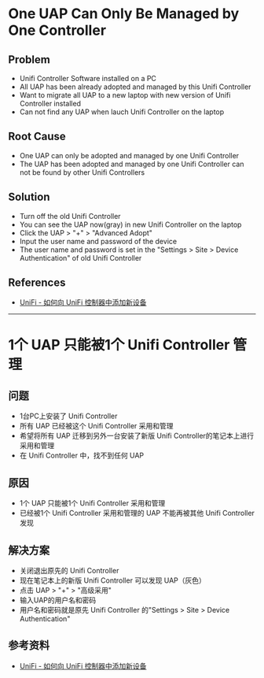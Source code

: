 # One UAP Can Only Be Managed by One Controller

## Problem
* Unifi Controller Software installed on a PC
* All UAP has been already adopted and managed by this Unifi Controller
* Want to migrate all UAP to a new laptop with new version of Unifi Controller installed
* Can not find any UAP when lauch Unifi Controller on the laptop

## Root Cause
* One UAP can only be adopted and managed by one Unifi Controller
* The UAP has been adopted and managed by one Unifi Controller can not be found by other Unifi Controllers

## Solution
* Turn off the old Unifi Controller
* You can see the UAP now(gray) in new Unifi Controller on the laptop
* Click the UAP > "+" >  "Advanced Adopt"
* Input the user name and password of the device
* The user name and password is set in the "Settings > Site > Device Authentication" of old Unifi Controller

## References
* [UniFi - 如何向 UniFi 控制器中添加新设备](https://help.ui.com.cn/articles/360000227321/)

------------------

# 1个 UAP 只能被1个 Unifi Controller 管理

## 问题
* 1台PC上安装了 Unifi Controller
* 所有 UAP 已经被这个 Unifi Controller 采用和管理
* 希望将所有 UAP 迁移到另外一台安装了新版 Unifi Controller的笔记本上进行采用和管理
* 在 Unifi Controller 中，找不到任何 UAP

## 原因
* 1个 UAP 只能被1个 Unifi Controller 采用和管理
* 已经被1个 Unifi Controller 采用和管理的 UAP 不能再被其他 Unifi Controller 发现

## 解决方案
* 关闭退出原先的 Unifi Controller
* 现在笔记本上的新版 Unifi Controller 可以发现 UAP（灰色）
* 点击 UAP > "+" > "高级采用"
* 输入UAP的用户名和密码
* 用户名和密码就是原先 Unifi Controller 的"Settings > Site > Device Authentication"

## 参考资料
* [UniFi - 如何向 UniFi 控制器中添加新设备](https://help.ui.com.cn/articles/360000227321/)
